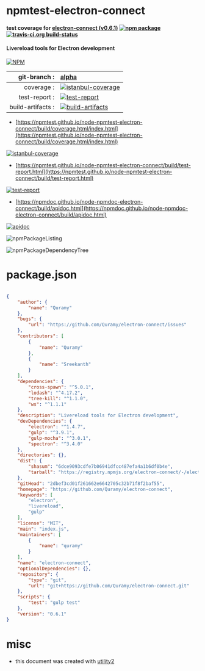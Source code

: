# npmtest-electron-connect

#### test coverage for  [electron-connect (v0.6.1)](https://github.com/Quramy/electron-connect)  [![npm package](https://img.shields.io/npm/v/npmtest-electron-connect.svg?style=flat-square)](https://www.npmjs.org/package/npmtest-electron-connect) [![travis-ci.org build-status](https://api.travis-ci.org/npmtest/node-npmtest-electron-connect.svg)](https://travis-ci.org/npmtest/node-npmtest-electron-connect)

#### Livereload tools for Electron development

[![NPM](https://nodei.co/npm/electron-connect.png?downloads=true&downloadRank=true&stars=true)](https://www.npmjs.com/package/electron-connect)

| git-branch : | [alpha](https://github.com/npmtest/node-npmtest-electron-connect/tree/alpha)|
|--:|:--|
| coverage : | [![istanbul-coverage](https://npmtest.github.io/node-npmtest-electron-connect/build/coverage.badge.svg)](https://npmtest.github.io/node-npmtest-electron-connect/build/coverage.html/index.html)|
| test-report : | [![test-report](https://npmtest.github.io/node-npmtest-electron-connect/build/test-report.badge.svg)](https://npmtest.github.io/node-npmtest-electron-connect/build/test-report.html)|
| build-artifacts : | [![build-artifacts](https://npmtest.github.io/node-npmtest-electron-connect/glyphicons_144_folder_open.png)](https://github.com/npmtest/node-npmtest-electron-connect/tree/gh-pages/build)|

- [https://npmtest.github.io/node-npmtest-electron-connect/build/coverage.html/index.html](https://npmtest.github.io/node-npmtest-electron-connect/build/coverage.html/index.html)

[![istanbul-coverage](https://npmtest.github.io/node-npmtest-electron-connect/build/screenCapture.buildCi.browser.%252Ftmp%252Fbuild%252Fcoverage.lib.html.png)](https://npmtest.github.io/node-npmtest-electron-connect/build/coverage.html/index.html)

- [https://npmtest.github.io/node-npmtest-electron-connect/build/test-report.html](https://npmtest.github.io/node-npmtest-electron-connect/build/test-report.html)

[![test-report](https://npmtest.github.io/node-npmtest-electron-connect/build/screenCapture.buildCi.browser.%252Ftmp%252Fbuild%252Ftest-report.html.png)](https://npmtest.github.io/node-npmtest-electron-connect/build/test-report.html)

- [https://npmdoc.github.io/node-npmdoc-electron-connect/build/apidoc.html](https://npmdoc.github.io/node-npmdoc-electron-connect/build/apidoc.html)

[![apidoc](https://npmdoc.github.io/node-npmdoc-electron-connect/build/screenCapture.buildCi.browser.%252Ftmp%252Fbuild%252Fapidoc.html.png)](https://npmdoc.github.io/node-npmdoc-electron-connect/build/apidoc.html)

![npmPackageListing](https://npmtest.github.io/node-npmtest-electron-connect/build/screenCapture.npmPackageListing.svg)

![npmPackageDependencyTree](https://npmtest.github.io/node-npmtest-electron-connect/build/screenCapture.npmPackageDependencyTree.svg)



# package.json

```json

{
    "author": {
        "name": "Quramy"
    },
    "bugs": {
        "url": "https://github.com/Quramy/electron-connect/issues"
    },
    "contributors": [
        {
            "name": "Quramy"
        },
        {
            "name": "Sreekanth"
        }
    ],
    "dependencies": {
        "cross-spawn": "^5.0.1",
        "lodash": "^4.17.2",
        "tree-kill": "^1.1.0",
        "ws": "^1.1.1"
    },
    "description": "Livereload tools for Electron development",
    "devDependencies": {
        "electron": "^1.4.7",
        "gulp": "^3.9.1",
        "gulp-mocha": "^3.0.1",
        "spectron": "^3.4.0"
    },
    "directories": {},
    "dist": {
        "shasum": "6dce9093cdfe7b06941dfcc487efa4a1b6df0b4e",
        "tarball": "https://registry.npmjs.org/electron-connect/-/electron-connect-0.6.1.tgz"
    },
    "gitHead": "2dbef3cd01f261662e6642705c32b71f8f2baf55",
    "homepage": "https://github.com/Quramy/electron-connect",
    "keywords": [
        "electron",
        "livereload",
        "gulp"
    ],
    "license": "MIT",
    "main": "index.js",
    "maintainers": [
        {
            "name": "quramy"
        }
    ],
    "name": "electron-connect",
    "optionalDependencies": {},
    "repository": {
        "type": "git",
        "url": "git+https://github.com/Quramy/electron-connect.git"
    },
    "scripts": {
        "test": "gulp test"
    },
    "version": "0.6.1"
}
```



# misc
- this document was created with [utility2](https://github.com/kaizhu256/node-utility2)
